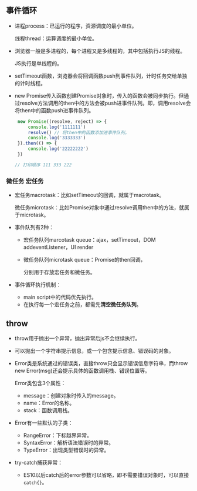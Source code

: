 ## 事件循环

* 进程process：已运行的程序，资源调度的最小单位。

  线程thread：运算调度的最小单位。

* 浏览器一般是多进程的，每个进程又是多线程的，其中包括执行JS的线程。

  JS执行是单线程的。

* setTimeout函数，浏览器会将回调函数push到事件队列，计时任务交给单独的计时线程。

* new Promise传入函数创建Promise对象时，传入的函数会被同步执行。但通过resolve方法调用的then中的方法会被push进事件队列。即，调用resolve会将then中的函数push进事件队列。

  ```js
   new Promise((resolve, reject) => {
       console.log('1111111')
       resolve() // 将then中的函数添加进事件队列。
       console.log('3333333')
   }).then(() => {
       console.log('22222222')
   })
  
  // 打印顺序 111 333 222
  ```

### 微任务 宏任务

* 宏任务macrotask：比如setTimeout的回调，就属于macrotask。

  微任务microtask：比如Promise对象中通过resolve调用then中的方法，就属于microtask。

* 事件队列有2种：

  * 宏任务队列marcotask queue：ajax，setTimeout，DOM addeventListener，UI render

  * 微任务队列microtask queue：Promise的then回调，

    分别用于存放宏任务和微任务。

* 事件循环执行机制：

  * main script中的代码优先执行。
  * 在执行每一个宏任务之前，都需先**清空微任务队列**。

## throw

* throw用于抛出一个异常，抛出异常后js不会继续执行。

* 可以抛出一个字符串提示信息，或一个包含提示信息、错误码的对象。

* Error类是系统通过的错误类，直接throw只会显示错误信息字符串，而throw new Error(msg)还会提示具体的函数调用栈、错误位置等。

  Error类包含3个属性：

  * message：创建对象时传入的message。
  * name：Error的名称。
  * stack：函数调用栈。

* Error有一些默认的子类：

  * RangeError：下标越界异常。
  * SyntaxError：解析语法错误时的异常。
  * TypeError：出现类型错误时的异常。

* try-catch捕获异常：

  * ES10以后catch后的error参数可以省略，即不需要错误对象时，可以直接`catch{}`。
